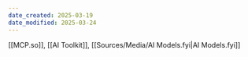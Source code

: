 ```yaml
---
date_created: 2025-03-19
date_modified: 2025-03-24
---
```


[[MCP.so]], [[AI Toolkit]], [[Sources/Media/AI Models.fyi|AI Models.fyi]]


